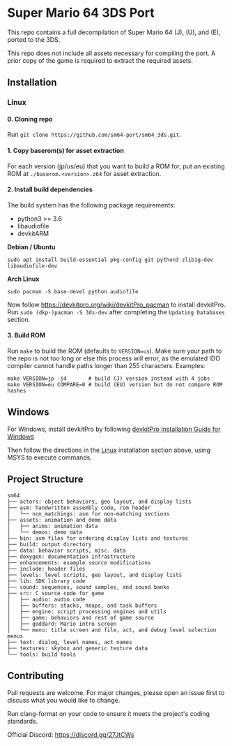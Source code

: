 # Super Mario 64 3DS Port

This repo contains a full decompilation of Super Mario 64 (J), (U), and (E), ported to the 3DS.

This repo does not include all assets necessary for compiling the port.
A prior copy of the game is required to extract the required assets.

## Installation

### Linux

#### 0. Cloning repo

Run `git clone https://github.com/sm64-port/sm64_3ds.git`.

#### 1. Copy baserom(s) for asset extraction

For each version (jp/us/eu) that you want to build a ROM for, put an existing ROM at
`./baserom.<version>.z64` for asset extraction.

#### 2. Install build dependencies

The build system has the following package requirements:
 * python3 >= 3.6
 * libaudiofile
 * devkitARM

__Debian / Ubuntu__
```
sudo apt install build-essential pkg-config git python3 zlib1g-dev libaudiofile-dev
```

__Arch Linux__
```
sudo pacman -S base-devel python audiofile
```

Now follow https://devkitpro.org/wiki/devkitPro_pacman to install devkitPro. 
Run `sudo (dkp-)pacman -S 3ds-dev` after completing the `Updating Databases` section.

#### 3. Build ROM

Run `make` to build the ROM (defaults to `VERSION=us`). Make sure your path to the repo 
is not too long or else this process will error, as the emulated IDO compiler cannot 
handle paths longer than 255 characters.
Examples:
```
make VERSION=jp -j4       # build (J) version instead with 4 jobs
make VERSION=eu COMPARE=0 # build (EU) version but do not compare ROM hashes
```

## Windows

For Windows, install devkitPro by following
[devkitPro Installation Guide for Windows](https://devkitpro.org/wiki/Getting_Started#Windows)

Then follow the directions in the [Linux](#linux) installation section above, using MSYS to execute commands.


## Project Structure

```
sm64
├── actors: object behaviors, geo layout, and display lists
├── asm: handwritten assembly code, rom header
│   └── non_matchings: asm for non-matching sections
├── assets: animation and demo data
│   ├── anims: animation data
│   └── demos: demo data
├── bin: asm files for ordering display lists and textures
├── build: output directory
├── data: behavior scripts, misc. data
├── doxygen: documentation infrastructure
├── enhancements: example source modifications
├── include: header files
├── levels: level scripts, geo layout, and display lists
├── lib: SDK library code
├── sound: sequences, sound samples, and sound banks
├── src: C source code for game
│   ├── audio: audio code
│   ├── buffers: stacks, heaps, and task buffers
│   ├── engine: script processing engines and utils
│   ├── game: behaviors and rest of game source
│   ├── goddard: Mario intro screen
│   └── menu: title screen and file, act, and debug level selection menus
├── text: dialog, level names, act names
├── textures: skybox and generic texture data
└── tools: build tools
```

## Contributing

Pull requests are welcome. For major changes, please open an issue first to
discuss what you would like to change.

Run clang-format on your code to ensure it meets the project's coding standards.

Official Discord: https://discord.gg/27JtCWs
